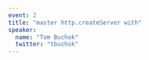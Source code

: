 ```yaml
---
event: 2
title: "master http.createServer with"
speaker:
  name: "Tom Buchok"
  twitter: "tbuchok"
---
```

